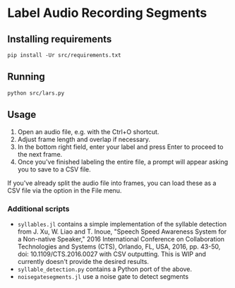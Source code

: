 # Label Audio Recording Segments

## Installing requirements

```
pip install -Ur src/requirements.txt
```

## Running

```
python src/lars.py
```

## Usage

1. Open an audio file, e.g. with the Ctrl+O shortcut.
2. Adjust frame length and overlap if necessary. 
3. In the bottom right field, enter your label and press Enter to proceed to the next frame.
4. Once you've finished labeling the entire file, a prompt will appear asking you to save to a CSV file.

If you've already split the audio file into frames, you can load these as a CSV file via the option in the File menu.

### Additional scripts

* `syllables.jl` contains a simple implementation of the syllable detection from J. Xu, W. Liao and T. Inoue, "Speech Speed Awareness System for a Non-native Speaker," 2016 International Conference on Collaboration Technologies and Systems (CTS), Orlando, FL, USA, 2016, pp. 43-50, doi: 10.1109/CTS.2016.0027 with CSV outputting. This is WIP and currently doesn't provide the desired results.
* `syllable_detection.py` contains a Python port of the above.
* `noisegatesegments.jl` use a noise gate to detect segments
